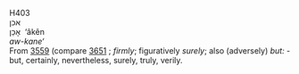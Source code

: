 H403  
אכן  
אָכֵן ‎ ‘âkên  
*aw-kane‘*  
From [3559](h3559) (compare [3651](h3651) ; *firmly*; figuratively
*surely*; also (adversely) *but: -* but, certainly, nevertheless,
surely, truly, verily.  
